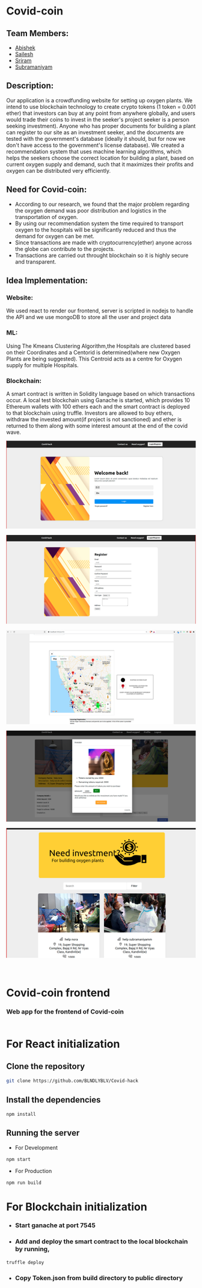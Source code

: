 # **Covid-coin**

## **Team Members:**
- [Abishek](https://github.com/abishekarjun98)
- [Sailesh](https://github.com/0149Sailesh) 
- [Sriram](https://github.com/BLNDLYBLV)
- [Subramaniyam](https://github.com/subramaniyam73)

## **Description:**
Our application is a crowdfunding website for setting up oxygen plants. We intend to use blockchain technology to create crypto tokens (1 token = 0.001 ether) that investors can buy at any point from anywhere globally, and users would trade their coins to invest in the seeker's project seeker is a  person seeking investment). Anyone who has proper documents for building a plant can register to our site as an investment seeker, and the documents are tested with the government's database (ideally it should, but for now we don't have access to the government's license database). We created a recommendation system that uses machine learning algorithms, which helps the seekers choose the correct location for building a plant, based on current oxygen supply and demand, such that it maximizes their profits and oxygen can be distributed very efficiently.

## **Need for Covid-coin:**
- According to our research, we found that the major problem regarding the oxygen demand was poor distribution and logistics in the transportation of oxygen. 
- By using our recommendation system the time required to transport oxygen to the hospitals will be significantly reduced and thus the demand for oxygen can be met. 
- Since transactions are made with cryptocurrency(ether) anyone across the globe can contribute to the projects.
- Transactions are carried out throught blockchain so it is highly secure and transparent.

## **Idea Implementation:**
### **Website:**
We used react to render our frontend, server is scripted in nodejs to handle the API and  we use mongoDB to store all the user and project data


### **ML:**
Using The Kmeans Clustering Algorithm,the Hospitals are clustered based on their Coordinates and a Centorid is determined(where new Oxygen Plants are being suggested). This Centroid acts as a centre for Oxygen supply for multiple Hospitals.

### **Blockchain:**
A smart contract is written in Solidity language based on which transactions occur. A local test blockchain using Ganache is started, which provides 10 Ethereum wallets with 100 ethers each and the smart contract is deployed to that blockchain using truffle.
Investors are allowed to buy ethers, withdraw the invested amount(if project is not sanctioned) and ether is returned to them along with some interest amount at the end of the covid wave.

![alt text](public/1.png)

![alt text](public/2.png)

![alt text](public/3.png)

![alt text](public/4.png)

![alt text](public/5.png)<br><br><br>  



# Covid-coin frontend
###  Web app for the frontend of Covid-coin<br><br>
# For React initialization 
## Clone the repository
```sh 
git clone https://github.com/BLNDLYBLV/Covid-hack
```

## Install the dependencies
```sh
npm install
``` 


## Running the server
- For Development
```sh
npm start 
```
- For Production
```sh 
npm run build 
```
# For Blockchain initialization
- ### Start ganache at port 7545
- ### Add and deploy the smart contract to the local blockchain by running,
```sh
truffle deploy
```
- ### Copy Token.json from build directory to public directory

